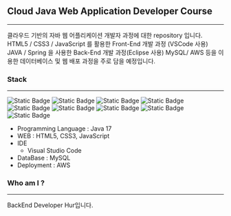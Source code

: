 ## Cloud Java Web Application Developer Course
---
클라우드 기반의 자바 웹 어플리케이션 개발자 과정에 대한 repository 입니다.
HTML5 / CSS3 / JavaScript 를 활용한 Front-End 개발 과정 (VSCode 사용)
JAVA / Spring 을 사용한 Back-End 개발 과정(Eclipse 사용)
MySQL/ AWS 등을 이용한 데이터베이스 및 웹 배포 과정을 주로 담을 예정입니다.

### Stack
---
![Static Badge](https://img.shields.io/badge/GitHub-%23181717?style=for-the-badge&logo=GitHub&logoColor=white&labelColor=#181717)
![Static Badge](https://img.shields.io/badge/HTML5-%23E34F26?style=for-the-badge&logo=HTML5&logoColor=white&labelColor=white)
![Static Badge](https://img.shields.io/badge/CSS3-%231572B6?style=for-the-badge&logo=CSS3&logoColor=white&labelColor=white)
![Static Badge](https://img.shields.io/badge/JavaScript-%23F7DF1E?style=for-the-badge&logo=JavaScript&logoColor=white&labelColor=white)
![Static Badge](https://img.shields.io/badge/Eclipse%20IDE-%232C2255?style=for-the-badge&logo=Eclipse%20IDE&logoColor=white&labelColor=white)
![Static Badge](https://img.shields.io/badge/Spring-%236DB33F?style=for-the-badge&logo=Spring&logoColor=white&labelColor=white)
![Static Badge](https://img.shields.io/badge/MySQL-%234479A1?style=for-the-badge&logo=MySQL&logoColor=white&labelColor=white)
![Static Badge](https://img.shields.io/badge/Amazon%20AWS-%23232F3E?style=for-the-badge&logo=Amazon%20AWS&logoColor=white&labelColor=white)
![Static Badge](https://img.shields.io/badge/Notion-%23000000?style=for-the-badge&logo=Notion&logoColor=%23000000&labelColor=white)

- Programming Language : Java 17
- WEB : HTML5, CSS3, JavaScript 
- IDE
  + Visual Studio Code
- DataBase : MySQL
- Deployment : AWS

### Who am I ?
---
BackEnd Developer Hur입니다.
